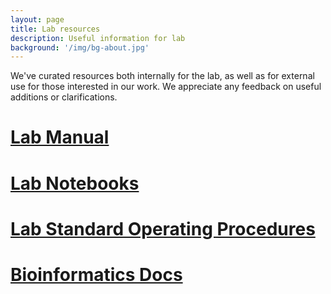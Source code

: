 ```yaml
---
layout: page
title: Lab resources
description: Useful information for lab
background: '/img/bg-about.jpg'
---
```


We've curated resources both internally for the lab, as well as for external use for those interested in our work. We appreciate any feedback on useful additions or clarifications.

# [Lab Manual](https://docs.google.com/document/d/1dQNP4of_o7MRcO6lCtYrgRC46rELaqh7UycQNdqH0G0/edit?usp=sharing)

# [Lab Notebooks](https://drive.google.com/drive/folders/19WOEQiZVBzx1pMYKDpTQ57PGujgqbNVc?usp=sharing)

# [Lab Standard Operating Procedures](https://drive.google.com/drive/folders/1oEeThDfqI9mCMOcYbHXXlfmyE5xlmYQo?usp=sharing)

# [Bioinformatics Docs](https://jessicalanglab.github.io/Resources/BioinformaticDocs/welcome)

<!---

## Lab operation

### Bioinformatics support
+ Lab github repository
+ Computing platform
+ Bioinformatics cores on campus
+ Online Bioinformatics bootcamp
+ Online courses
+ Campus cores

### Protocols
+

### Lab databases
+ Oligos & Primers


## Lab safety & compliance
+ Biosafety protocol+++
+ IRB protocols+++
+ Lab training tracking spreadsheet


## Career & mentorship
+ Grad Student Mentor/Mentee Agreement
+ Postdoc Mentor/Mentee Agreement
+ Undergraduate Mentor/Mentee Agreement

--->
